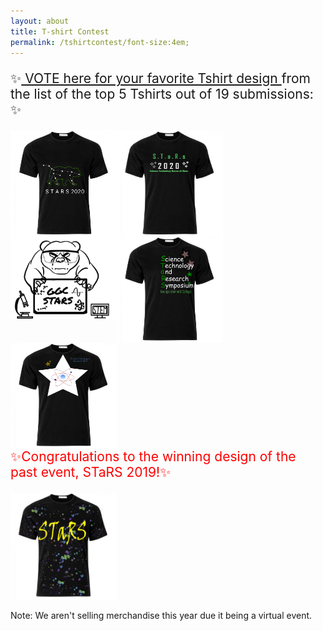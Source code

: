 ```yaml
---
layout: about
title: T-shirt Contest
permalink: /tshirtcontest/font-size:4em;
---
```


<p style="clear: left; font-size:1.5em;">✨<a href="https://ggc.az1.qualtrics.com/jfe/form/SV_3fVkT5VXAk2SkhE"> VOTE here for your favorite Tshirt design </a> from the list of the top 5 Tshirts out of 19 submissions: ✨</p>

<img src="/assets/images/tshirts/Lisa Tang.png" style="max-width:170px; max-height:170px; float: left;">
<img src="/assets/images/tshirts/STARStshirt_HeidiBolte.png" style="max-width:170px; max-height:170px; float: left;">
<img src="/assets/images/tshirts/Miguel Lago.png" style="max-width:170px; max-height:170px; float: left;">
<img src="/assets/images/tshirts/DaisyAguilar.png" style="max-width:170px; max-height:170px; float: left;">
<img src="/assets/images/tshirts/CassandraRichemond.png" style="max-width:170px; max-height:170px; float: left;"> 

<p style="clear: left; font-size:1.5em; color: red"></p>
<p style="clear: left; font-size:1.5em; color: red">✨Congratulations to the winning design of the past event, STaRS 2019!✨</p> 
<img src="/assets/images/tshirts/T-shirt Winner.png" style="max-width:170px; max-height:170px; float: center;">

<p style="clear: left;">Note: We aren't selling merchandise this year due it being a virtual event.</p>
